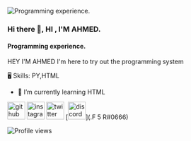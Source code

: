 ![Programming experience.](https://cdn.discordapp.com/attachments/815157178313736196/881454217024393266/c523442b8cc9a305e3dfa12d60857d8e.jpg)

### Hi there 👋, HI , I'M AHMED.
#### Programming experience.

HEY I'M AHMED 
I'm here to try out the programming system

🖥 Skills: PY,HTML

- 🌱 I’m currently learning HTML 


[<img src='https://cdn.jsdelivr.net/npm/simple-icons@3.0.1/icons/github.svg' alt='github' height='40'>](https://github.com/0fn)  [<img src='https://cdn.jsdelivr.net/npm/simple-icons@3.0.1/icons/instagram.svg' alt='instagram' height='40'>](https://www.instagram.com/ifkhrx/)  [<img src='https://cdn.jsdelivr.net/npm/simple-icons@3.0.1/icons/twitter.svg' alt='twitter' height='40'>](https://twitter.com/ignp)  [<img src='https://cdn.jsdelivr.net/npm/simple-icons@3.0.1/icons/discord.svg' alt='discord' height='40'>](.F 5 R#0666)  

![Profile views](https://gpvc.arturio.dev/0fn)  
